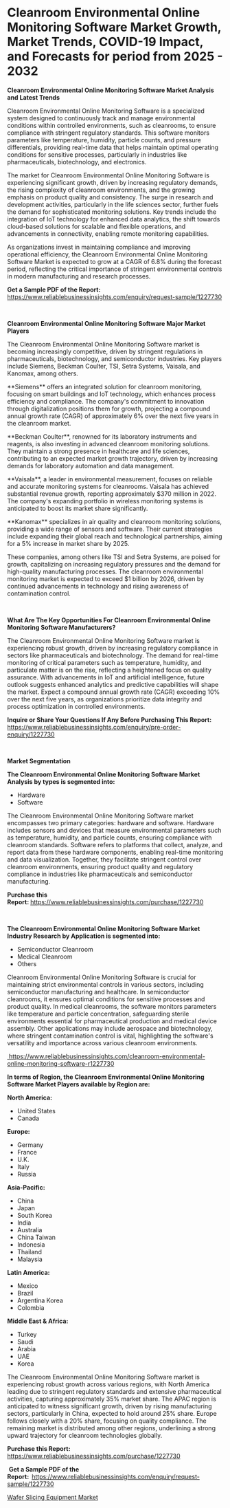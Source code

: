 <p><h1>Cleanroom Environmental Online Monitoring Software Market Growth, Market Trends, COVID-19 Impact, and Forecasts for period from 2025 - 2032</h1></p><p><strong>Cleanroom Environmental Online Monitoring Software Market Analysis and Latest Trends</strong></p>
<p><p>Cleanroom Environmental Online Monitoring Software is a specialized system designed to continuously track and manage environmental conditions within controlled environments, such as cleanrooms, to ensure compliance with stringent regulatory standards. This software monitors parameters like temperature, humidity, particle counts, and pressure differentials, providing real-time data that helps maintain optimal operating conditions for sensitive processes, particularly in industries like pharmaceuticals, biotechnology, and electronics.</p><p>The market for Cleanroom Environmental Online Monitoring Software is experiencing significant growth, driven by increasing regulatory demands, the rising complexity of cleanroom environments, and the growing emphasis on product quality and consistency. The surge in research and development activities, particularly in the life sciences sector, further fuels the demand for sophisticated monitoring solutions. Key trends include the integration of IoT technology for enhanced data analytics, the shift towards cloud-based solutions for scalable and flexible operations, and advancements in connectivity, enabling remote monitoring capabilities.</p><p>As organizations invest in maintaining compliance and improving operational efficiency, the Cleanroom Environmental Online Monitoring Software Market is expected to grow at a CAGR of 6.8% during the forecast period, reflecting the critical importance of stringent environmental controls in modern manufacturing and research processes.</p></p>
<p><strong>Get a Sample PDF of the Report:&nbsp;</strong> <a href="https://www.reliablebusinessinsights.com/enquiry/request-sample/1227730?utm_campaign=2209&utm_medium=2&utm_source=Github&utm_content=ia&utm_term=13022025&utm_id=cleanroom-environmental-online-monitoring-software">https://www.reliablebusinessinsights.com/enquiry/request-sample/1227730</a></p>
<p>&nbsp;</p>
<p><strong>Cleanroom Environmental Online Monitoring Software Major Market Players</strong></p>
<p><p>The Cleanroom Environmental Online Monitoring Software market is becoming increasingly competitive, driven by stringent regulations in pharmaceuticals, biotechnology, and semiconductor industries. Key players include Siemens, Beckman Coulter, TSI, Setra Systems, Vaisala, and Kanomax, among others.</p><p>**Siemens** offers an integrated solution for cleanroom monitoring, focusing on smart buildings and IoT technology, which enhances process efficiency and compliance. The company's commitment to innovation through digitalization positions them for growth, projecting a compound annual growth rate (CAGR) of approximately 6% over the next five years in the cleanroom market.</p><p>**Beckman Coulter**, renowned for its laboratory instruments and reagents, is also investing in advanced cleanroom monitoring solutions. They maintain a strong presence in healthcare and life sciences, contributing to an expected market growth trajectory, driven by increasing demands for laboratory automation and data management.</p><p>**Vaisala**, a leader in environmental measurement, focuses on reliable and accurate monitoring systems for cleanrooms. Vaisala has achieved substantial revenue growth, reporting approximately $370 million in 2022. The company's expanding portfolio in wireless monitoring systems is anticipated to boost its market share significantly.</p><p>**Kanomax** specializes in air quality and cleanroom monitoring solutions, providing a wide range of sensors and software. Their current strategies include expanding their global reach and technological partnerships, aiming for a 5% increase in market share by 2025.</p><p>These companies, among others like TSI and Setra Systems, are poised for growth, capitalizing on increasing regulatory pressures and the demand for high-quality manufacturing processes. The cleanroom environmental monitoring market is expected to exceed $1 billion by 2026, driven by continued advancements in technology and rising awareness of contamination control.</p></p>
<p>&nbsp;</p>
<p><strong>What Are The Key Opportunities For Cleanroom Environmental Online Monitoring Software Manufacturers?</strong></p>
<p><p>The Cleanroom Environmental Online Monitoring Software market is experiencing robust growth, driven by increasing regulatory compliance in sectors like pharmaceuticals and biotechnology. The demand for real-time monitoring of critical parameters such as temperature, humidity, and particulate matter is on the rise, reflecting a heightened focus on quality assurance. With advancements in IoT and artificial intelligence, future outlook suggests enhanced analytics and predictive capabilities will shape the market. Expect a compound annual growth rate (CAGR) exceeding 10% over the next five years, as organizations prioritize data integrity and process optimization in controlled environments.</p></p>
<p><strong>Inquire or Share Your Questions If Any Before Purchasing This Report:</strong> <a href="https://www.reliablebusinessinsights.com/enquiry/pre-order-enquiry/1227730?utm_campaign=2209&utm_medium=2&utm_source=Github&utm_content=ia&utm_term=13022025&utm_id=cleanroom-environmental-online-monitoring-software">https://www.reliablebusinessinsights.com/enquiry/pre-order-enquiry/1227730</a></p>
<p>&nbsp;</p>
<p><strong>Market Segmentation</strong></p>
<p><strong>The Cleanroom Environmental Online Monitoring Software Market Analysis by types is segmented into:</strong></p>
<p><ul><li>Hardware</li><li>Software</li></ul></p>
<p><p>The Cleanroom Environmental Online Monitoring Software market encompasses two primary categories: hardware and software. Hardware includes sensors and devices that measure environmental parameters such as temperature, humidity, and particle counts, ensuring compliance with cleanroom standards. Software refers to platforms that collect, analyze, and report data from these hardware components, enabling real-time monitoring and data visualization. Together, they facilitate stringent control over cleanroom environments, ensuring product quality and regulatory compliance in industries like pharmaceuticals and semiconductor manufacturing.</p></p>
<p><strong>Purchase this Report:&nbsp;</strong><a href="https://www.reliablebusinessinsights.com/purchase/1227730?utm_campaign=2209&utm_medium=2&utm_source=Github&utm_content=ia&utm_term=13022025&utm_id=cleanroom-environmental-online-monitoring-software">https://www.reliablebusinessinsights.com/purchase/1227730</a></p>
<p>&nbsp;</p>
<p><strong>The Cleanroom Environmental Online Monitoring Software Market Industry Research by Application is segmented into:</strong></p>
<p><ul><li>Semiconductor Cleanroom</li><li>Medical Cleanroom</li><li>Others</li></ul></p>
<p><p>Cleanroom Environmental Online Monitoring Software is crucial for maintaining strict environmental controls in various sectors, including semiconductor manufacturing and healthcare. In semiconductor cleanrooms, it ensures optimal conditions for sensitive processes and product quality. In medical cleanrooms, the software monitors parameters like temperature and particle concentration, safeguarding sterile environments essential for pharmaceutical production and medical device assembly. Other applications may include aerospace and biotechnology, where stringent contamination control is vital, highlighting the software's versatility and importance across various cleanroom environments.</p></p>
<p><a href="https://www.reliablebusinessinsights.com/cleanroom-environmental-online-monitoring-software-r1227730?utm_campaign=2209&utm_medium=2&utm_source=Github&utm_content=ia&utm_term=13022025&utm_id=cleanroom-environmental-online-monitoring-software">&nbsp;https://www.reliablebusinessinsights.com/cleanroom-environmental-online-monitoring-software-r1227730</a></p>
<p><strong>In terms of Region, the Cleanroom Environmental Online Monitoring Software Market Players available by Region are:</strong></p>
<p>
    <p> <strong> North America: </strong>
        <ul>
            <li>United States</li>
            <li>Canada</li>
        </ul>
        </p> 
    <p> <strong> Europe: </strong>
        <ul>
            <li>Germany</li>
            <li>France</li>
            <li>U.K.</li>
            <li>Italy</li>
            <li>Russia</li>
        </ul>
        </p> 
    <p> <strong> Asia-Pacific: </strong>
        <ul>
            <li>China</li>
            <li>Japan</li>
            <li>South Korea</li>
            <li>India</li>
            <li>Australia</li>
            <li>China Taiwan</li>
            <li>Indonesia</li>
            <li>Thailand</li>
            <li>Malaysia</li>
        </ul>
        </p> 
    <p> <strong> Latin America: </strong>
        <ul>
            <li>Mexico</li>
            <li>Brazil</li>
            <li>Argentina Korea</li>
            <li>Colombia</li>
        </ul>
        </p> 
    <p> <strong> Middle East & Africa: </strong>
        <ul>
            <li>Turkey</li>
            <li>Saudi</li>
            <li>Arabia</li>
            <li>UAE</li>
            <li>Korea</li>
        </ul>
    </p>
    </p>
<p><p>The Cleanroom Environmental Online Monitoring Software market is experiencing robust growth across various regions, with North America leading due to stringent regulatory standards and extensive pharmaceutical activities, capturing approximately 35% market share. The APAC region is anticipated to witness significant growth, driven by rising manufacturing sectors, particularly in China, expected to hold around 25% share. Europe follows closely with a 20% share, focusing on quality compliance. The remaining market is distributed among other regions, underlining a strong upward trajectory for cleanroom technologies globally.</p></p>
<p><strong>Purchase this Report: </strong><a href="https://www.reliablebusinessinsights.com/purchase/1227730?utm_campaign=2209&utm_medium=2&utm_source=Github&utm_content=ia&utm_term=13022025&utm_id=cleanroom-environmental-online-monitoring-software">https://www.reliablebusinessinsights.com/purchase/1227730</a></p>
<p>&nbsp;<strong>Get a Sample PDF of the Report:&nbsp;&nbsp;</strong><a href="https://www.reliablebusinessinsights.com/enquiry/request-sample/1227730?utm_campaign=2209&utm_medium=2&utm_source=Github&utm_content=ia&utm_term=13022025&utm_id=cleanroom-environmental-online-monitoring-software">https://www.reliablebusinessinsights.com/enquiry/request-sample/1227730</a></p>
<p><strong></strong></p>
<p><p><a href="https://github.com/kbollin866/Market-Research-Report-List-1/blob/main/wafer-slicing-equipment-market.md?utm_campaign=2209&utm_medium=2&utm_source=Github&utm_content=ia&utm_term=13022025&utm_id=cleanroom-environmental-online-monitoring-software">Wafer Slicing Equipment Market</a></p></p>